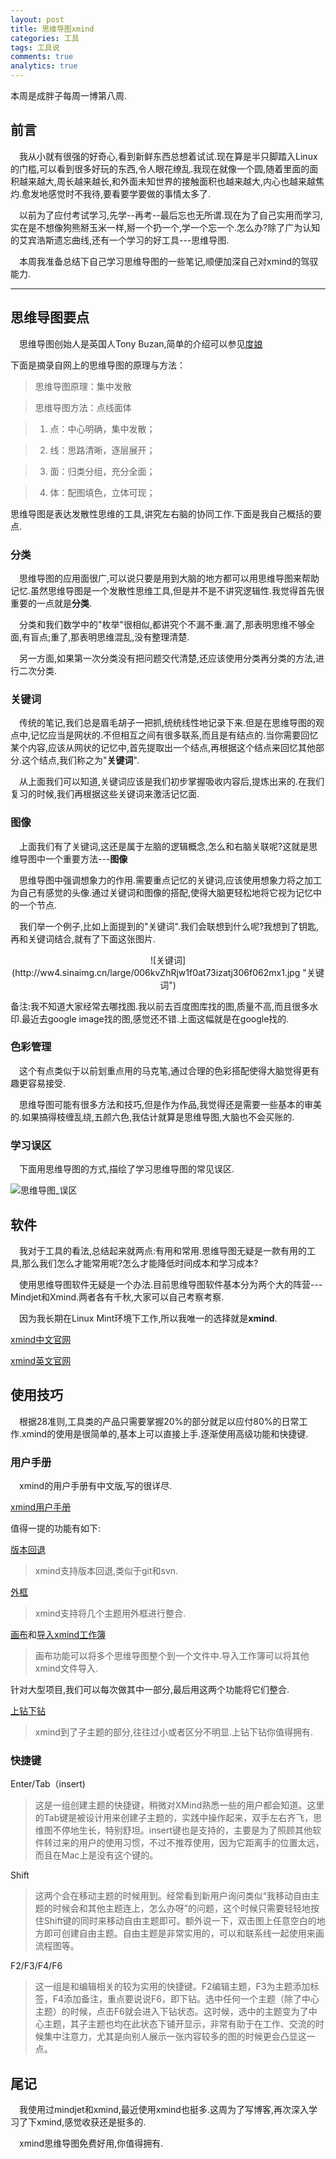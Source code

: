 ```yaml
---
layout: post
title: 思维导图xmind
categories: 工具
tags: 工具说
comments: true
analytics: true
---
```


本周是成胖子每周一博第八周.

## 前言
&emsp;我从小就有很强的好奇心,看到新鲜东西总想着试试.现在算是半只脚踏入Linux的门槛,可以看到很多好玩的东西,令人眼花缭乱.我现在就像一个圆,随着里面的面积越来越大,周长越来越长,和外面未知世界的接触面积也越来越大,内心也越来越焦灼.愈发地感觉时不我待,要看要学要做的事情太多了.

<!--more-->

&emsp;以前为了应付考试学习,先学--再考--最后忘也无所谓.现在为了自己实用而学习,实在是不想像狗熊掰玉米一样,掰一个扔一个,学一个忘一个.怎么办?除了广为认知的艾宾浩斯遗忘曲线,还有一个学习的好工具---思维导图.

&emsp;本周我准备总结下自己学习思维导图的一些笔记,顺便加深自己对xmind的驾驭能力.

---

## 思维导图要点
&emsp;思维导图创始人是英国人Tony Buzan,简单的介绍可以参见[度娘](http://baike.baidu.com/view/30054.htm)

下面是摘录自网上的思维导图的原理与方法：

> 思维导图原理：集中发散

> 思维导图方法：点线面体

> 1. 点：中心明确，集中发散；

> 2. 线：思路清晰，逐层展开；

> 3. 面：归类分组，充分全面；

> 4. 体：配图填色，立体可现；

思维导图是表达发散性思维的工具,讲究左右脑的协同工作.下面是我自己概括的要点.

### 分类
&emsp;思维导图的应用面很广,可以说只要是用到大脑的地方都可以用思维导图来帮助记忆.虽然思维导图是一个发散性思维工具,但是并不是不讲究逻辑性.我觉得首先很重要的一点就是**分类**.

&emsp;分类和我们数学中的"枚举"很相似,都讲究个不漏不重.漏了,那表明思维不够全面,有盲点;重了,那表明思维混乱,没有整理清楚.

&emsp;另一方面,如果第一次分类没有把问题交代清楚,还应该使用分类再分类的方法,进行二次分类.

### 关键词
&emsp;传统的笔记,我们总是眉毛胡子一把抓,统统线性地记录下来.但是在思维导图的观点中,记忆应当是网状的.不但相互之间有很多联系,而且是有结点的.当你需要回忆某个内容,应该从网状的记忆中,首先提取出一个结点,再根据这个结点来回忆其他部分.这个结点,我们称之为"**关键词**".

&emsp;从上面我们可以知道,关键词应该是我们初步掌握吸收内容后,提炼出来的.在我们复习的时候,我们再根据这些关键词来激活记忆面.

### 图像
&emsp;上面我们有了关键词,这还是属于左脑的逻辑概念,怎么和右脑关联呢?这就是思维导图中一个重要方法---**图像**

&emsp;思维导图中强调想象力的作用.需要重点记忆的关键词,应该使用想象力将之加工为自己有感觉的头像.通过关键词和图像的搭配,使得大脑更轻松地将它视为记忆中的一个节点.

&emsp;我们举一个例子,比如上面提到的"关键词".我们会联想到什么呢?我想到了钥匙,再和关键词结合,就有了下面这张图片.

<center>
![关键词](http://ww4.sinaimg.cn/large/006kvZhRjw1f0at73izatj306f062mx1.jpg "关键词")
</center>

备注:我不知道大家经常去哪找图.我以前去百度图库找的图,质量不高,而且很多水印.最近去google image找的图,感觉还不错.上面这幅就是在google找的.

### 色彩管理
&emsp;这个有点类似于以前划重点用的马克笔,通过合理的色彩搭配使得大脑觉得更有趣更容易接受.

&emsp;思维导图可能有很多方法和技巧,但是作为作品,我觉得还是需要一些基本的审美的.如果搞得枝缠乱绕,五颜六色,我估计就算是思维导图,大脑也不会买账的.

### 学习误区
&emsp;下面用思维导图的方式,描绘了学习思维导图的常见误区.

![思维导图_误区](http://ww1.sinaimg.cn/large/006kvZhRjw1f0ak9iqbrqj30es0drdj6.jpg "误区")

## 软件
&emsp;我对于工具的看法,总结起来就两点:有用和常用.思维导图无疑是一款有用的工具,那么我们怎么才能常用呢?怎么才能降低时间成本和学习成本?

&emsp;使用思维导图软件无疑是一个办法.目前思维导图软件基本分为两个大的阵营---Mindjet和Xmind.两者各有千秋,大家可以自己考察考察.

&emsp;因为我长期在Linux Mint环境下工作,所以我唯一的选择就是**xmind**.

[xmind中文官网](http://www.xmindchina.net/)

[xmind英文官网](http://www.xmind.net/)


## 使用技巧
&emsp;根据28准则,工具类的产品只需要掌握20%的部分就足以应付80%的日常工作.xmind的使用是很简单的,基本上可以直接上手.逐渐使用高级功能和快捷键.

### 用户手册
&emsp;xmind的用户手册有中文版,写的很详尽.

[xmind用户手册](http://www.xmindchina.net/shouce.html)

值得一提的功能有如下:

[版本回退](http://www.xmindchina.net/help/h-bian-ji-li-shi.html)
> xmind支持版本回退,类似于git和svn.

[外框](http://www.xmindchina.net/help/h-wai-kuang.html)
> xmind支持将几个主题用外框进行整合.

[画布](http://www.xmindchina.net/help/h-gongzuobu-huabu.html)和[导入xmind工作簿](http://www.xmindchina.net/help/h-dao-ru-gzb.html)
> 画布功能可以将多个思维导图整个到一个文件中.导入工作簿可以将其他xmind文件导入.
>
针对大型项目,我们可以每次做其中一部分,最后用这两个功能将它们整合.

[上钻下钻](http://www.xmindchina.net/help/h-shang-zuan-xia-zuan.html)
> xmind到了子主题的部分,往往过小或者区分不明显.上钻下钻你值得拥有.

### 快捷键

Enter/Tab（insert)
> 这是一组创建主题的快捷键，稍微对XMind熟悉一些的用户都会知道。这里的Tab键是被设计用来创建子主题的，实践中操作起来，双手左右齐飞，思维图不停地生长，特别舒坦。insert键也是支持的，主要是为了照顾其他软件转过来的用户的使用习惯，不过不推荐使用，因为它距离手的位置太远，而且在Mac上是没有这个键的。

Shift
> 这两个会在移动主题的时候用到。经常看到新用户询问类似“我移动自由主题的时候会和其他主题连上，怎么办呀”的问题，这个时候只需要轻轻地按住Shift键的同时来移动自由主题即可。额外说一下，双击图上任意空白的地方即可创建自由主题。自由主题是非常实用的，可以和联系线一起使用来画流程图等。

F2/F3/F4/F6
> 这一组是和编辑相关的较为实用的快捷键。F2编辑主题，F3为主题添加标签，F4添加备注，重点要说说F6，即下钻。选中任何一个主题（除了中心主题）的时候，点击F6就会进入下钻状态。这时候，选中的主题变为了中心主题，其子主题也均在此状态下铺开显示，非常有助于在工作、交流的时候集中注意力，尤其是向别人展示一张内容较多的图的时候更会凸显这一点。

## 尾记
&emsp;我使用过mindjet和xmind,最近使用xmind也挺多.这周为了写博客,再次深入学习了下xmind,感觉收获还是挺多的.

&emsp;xmind思维导图免费好用,你值得拥有.
